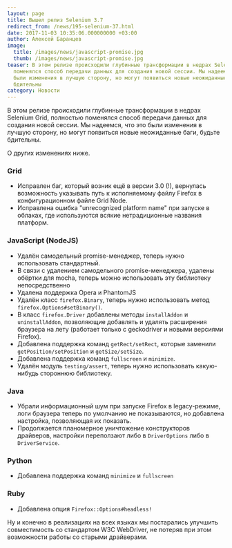 ```yaml
---
layout: page
title: Вышел релиз Selenium 3.7
redirect_from: /news/195-selenium-37.html
date: 2017-11-03 10:35:06.000000000 +03:00
author: Алексей Баранцев
image:
  title: /images/news/javascript-promise.jpg
  thumb: /images/news/javascript-promise.jpg
teaser: В этом релизе происходили глубинные трансформации в недрах Selenium Grid, полностью
  поменялся способ передачи данных для создания новой сессии. Мы надеемся, что это
  были изменения в лучшую сторону, но могут появиться новые неожиданные баги, будьте
  бдительны
category: Новости
---
```

В этом релизе происходили глубинные трансформации в недрах Selenium Grid, полностью поменялся способ передачи данных для создания новой сессии. Мы надеемся, что это были изменения в лучшую сторону, но могут появиться новые неожиданные баги, будьте бдительны.

О других изменениях ниже.

### Grid

* Исправлен баг, который возник ещё в версии 3.0 (!), вернулась возможность указывать путь к исполняемому файлу Firefox в конфигурационном файле Grid Node.
* Исправлена ошибка "unrecognized platform name" при запуске в облаках, где используются всякие нетрадиционные названия платформ.

### JavaScript (NodeJS)

* Удалён самодельный promise-менеджер, теперь нужно использовать стандартный.
* В связи с удалением самодельного promise-менеджера, удалены обёртки для mocha, теперь можно использовать эту библиотеку непосредственно
* Удалена поддержка Opera и PhantomJS
* Удалён класс `firefox.Binary`, теперь нужно использовать метод `firefox.Options#setBinary()`.
* В класс `firefox.Driver` добавлены методы `installAddon` и `uninstallAddon`, позволяющие добавлять и удалять расширения браузера на лету (работает только с geckodriver и новыми версиями Firefox).
* Добавлена поддержка команд `getRect/setRect`, которые заменили `getPosition/setPosition` и `getSize/setSize`.
* Добавлена поддержка команд `fullscreen` и `minimize`.
* Удалён модуль `testing/assert`, теперь нужно использовать какую-нибудь стороннюю библиотеку.

### Java

* Убрали информационный шум при запуске Firefox в legacy-режиме, логи браузера теперь по умолчанию не показываются, но добавлена настройка, позволяющая их показать.
* Продолжается планомерное уничтожение конструкторов драйверов, настройки переползают либо в `DriverOptions` либо в `DriverService`.

### Python

* Добавлена поддержка команд `minimize` и `fullscreen`

### Ruby

* Добавлена опция `Firefox::Options#headless!`

Ну и конечно в реализациях на всех языках мы постарались улучшить совместимость со стандартом W3C WebDriver, не потеряв при этом возможности работы со старыми драйверами.
